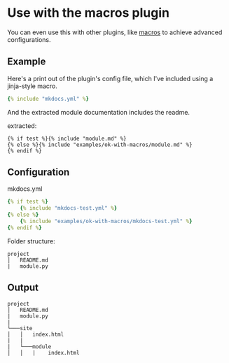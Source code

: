 # Use with the macros plugin

You can even use this with other plugins, like [macros](https://pypi.org/project/mkdocs-macros-plugin/) to achieve advanced configurations.

## Example

Here's a print out of the plugin's config file, which I've included using a jinja-style macro.

```yaml
{% include "mkdocs.yml" %}
```

And the extracted module documentation includes the readme.

extracted:


`````
{% if test %}{% include "module.md" %}
{% else %}{% include "examples/ok-with-macros/module.md" %}
{% endif %}
`````

## Configuration

mkdocs.yml

```yaml
{% if test %}
    {% include "mkdocs-test.yml" %}
{% else %}
    {% include "examples/ok-with-macros/mkdocs-test.yml" %}
{% endif %}
```

Folder structure:

```
project
│   README.md
|   module.py
```

## Output

```
project
│   README.md
|   module.py
|
└───site
│   │   index.html
|   |   
|   └───module
│   │   |    index.html
```
